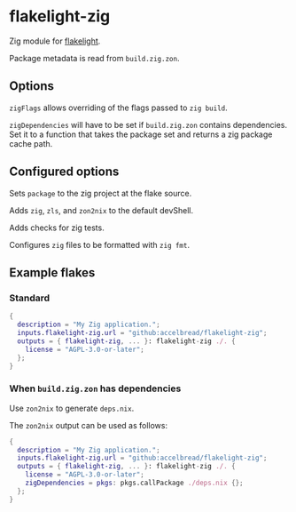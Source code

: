 # flakelight-zig

Zig module for [flakelight][1].

[1]: https://github.com/nix-community/flakelight

Package metadata is read from `build.zig.zon`.

## Options

`zigFlags` allows overriding of the flags passed to `zig build`.

`zigDependencies` will have to be set if `build.zig.zon` contains dependencies.
Set it to a function that takes the package set and returns a zig package cache
path.

## Configured options

Sets `package` to the zig project at the flake source.

Adds `zig`, `zls`, and `zon2nix` to the default devShell.

Adds checks for zig tests.

Configures `zig` files to be formatted with `zig fmt`.

## Example flakes

### Standard

```nix
{
  description = "My Zig application.";
  inputs.flakelight-zig.url = "github:accelbread/flakelight-zig";
  outputs = { flakelight-zig, ... }: flakelight-zig ./. {
    license = "AGPL-3.0-or-later";
  };
}
```

### When `build.zig.zon` has dependencies

Use `zon2nix` to generate `deps.nix`.

The `zon2nix` output can be used as follows:

```nix
{
  description = "My Zig application.";
  inputs.flakelight-zig.url = "github:accelbread/flakelight-zig";
  outputs = { flakelight-zig, ... }: flakelight-zig ./. {
    license = "AGPL-3.0-or-later";
    zigDependencies = pkgs: pkgs.callPackage ./deps.nix {};
  };
}
```
